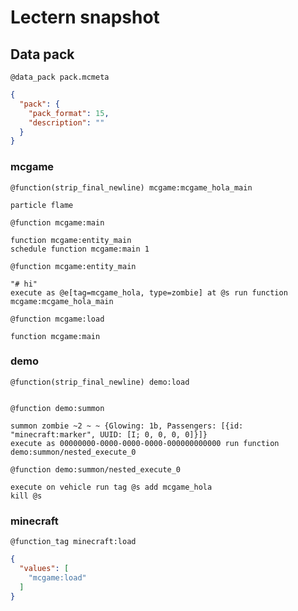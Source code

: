 # Lectern snapshot

## Data pack

`@data_pack pack.mcmeta`

```json
{
  "pack": {
    "pack_format": 15,
    "description": ""
  }
}
```

### mcgame

`@function(strip_final_newline) mcgame:mcgame_hola_main`

```mcfunction
particle flame
```

`@function mcgame:main`

```mcfunction
function mcgame:entity_main
schedule function mcgame:main 1
```

`@function mcgame:entity_main`

```mcfunction
"# hi"
execute as @e[tag=mcgame_hola, type=zombie] at @s run function mcgame:mcgame_hola_main
```

`@function mcgame:load`

```mcfunction
function mcgame:main
```

### demo

`@function(strip_final_newline) demo:load`

```mcfunction

```

`@function demo:summon`

```mcfunction
summon zombie ~2 ~ ~ {Glowing: 1b, Passengers: [{id: "minecraft:marker", UUID: [I; 0, 0, 0, 0]}]}
execute as 00000000-0000-0000-0000-000000000000 run function demo:summon/nested_execute_0
```

`@function demo:summon/nested_execute_0`

```mcfunction
execute on vehicle run tag @s add mcgame_hola
kill @s
```

### minecraft

`@function_tag minecraft:load`

```json
{
  "values": [
    "mcgame:load"
  ]
}
```

